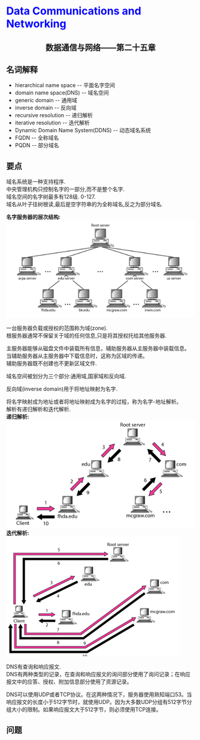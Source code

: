 # <font color= "blue"> Data Communications and Networking </font>

## <center> 数据通信与网络——第二十五章</center>

## 名词解释 
<ul>
<li>hierarchical name space -- 平面名字空间</li>
<li>domain name space(DNS) -- 域名空间</li>
<li>generic domain -- 通用域</li>
<li>inverse domain -- 反向域</li>
<li>recursive resolution -- 递归解析</li>
<li>iterative resolution -- 迭代解析</li>
<li>Dynamic Domain Name System(DDNS) -- 动态域名系统</li>
<li>FQDN -- 全称域名</li>
<li>PQDN -- 部分域名</li>
</ul>


## 要点
域名系统是一种支持程序.  
中央管理机构只控制名字的一部分,而不是整个名字.  
域名空间的名字树最多有128级. 0-127.  
域名从叶子往树根读,最后是空字符串的为全称域名,反之为部分域名.  

<b>名字服务器的层次结构:</b>  
<img src = "img/25.1.png"/>  

一台服务器负载或授权的范围称为域(zone).  
根服务器通常不保留关于域的任何信息,只是将其授权托给其他服务器.  

主服务器能够从磁盘文件中装载所有信息，辅助服务器从主服务器中装载信息。  
当辅助服务器从主服务器中下载信息时，这称为区域的传递。  
辅助服务器既不创建也不更新区域文件.  

域名空间被划分为三个部分:通用域,国家域和反向域.  

反向域(inverse domain)用于将地址映射为名字.  

将名字映射成为地址或者将地址映射成为名字的过程，称为名字-地址解析。  
解析有递归解析和迭代解析.  
<b>递归解析:</b>  
<img src = "img/25.2.png"/>  
<b>迭代解析:</b>  
<img src = "img/25.3.png"/>  

DNS有查询和响应报文.  
DNS有两种类型的记录，在查询和响应报文的询问部分使用了询问记录；在响应报文中的应答、授权、附加信息部分使用了资源记录。  

DNS可以使用UDP或者TCP协议。在这两种情况下，服务器使用熟知端口53。当响应报文的长度小于512字节时，就使用UDP。因为大多数UDP分组有512字节分组大小的限制。如果响应报文大于512字节，则必须使用TCP连接。  


## 问题